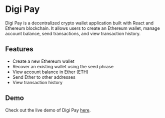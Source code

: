 # Digi Pay

Digi Pay is a decentralized crypto wallet application built with React and Ethereum blockchain. It allows users to create an Ethereum wallet, manage account balance, send transactions, and view transaction history.

## Features

- Create a new Ethereum wallet
- Recover an existing wallet using the seed phrase
- View account balance in Ether (ETH)
- Send Ether to other addresses
- View transaction history

## Demo

Check out the live demo of Digi Pay [here](https://64980e8de8a7736f6ab166da--digi-pay.netlify.app/).
